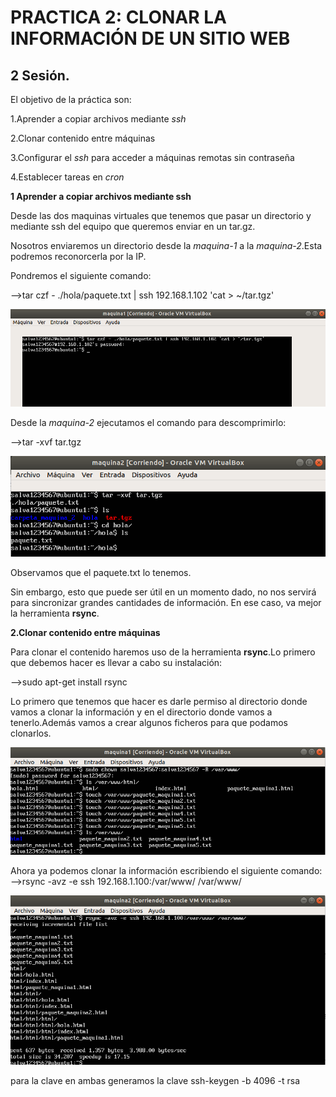 
# PRACTICA 2: CLONAR LA INFORMACIÓN DE UN SITIO WEB
## 2 Sesión.

El objetivo de la práctica son:

1.Aprender a copiar archivos mediante *ssh*

2.Clonar contenido entre máquinas

3.Configurar el *ssh* para acceder a máquinas remotas sin contraseña

4.Establecer tareas en *cron*


**1 Aprender a copiar archivos mediante ssh**

Desde las dos maquinas virtuales que tenemos que pasar un directorio y mediante ssh del equipo que queremos enviar en un tar.gz.

Nosotros enviaremos un directorio desde la *maquina-1* a la *maquina-2*.Esta podremos reconorcerla por la IP.

Pondremos el siguiente comando:

-->tar czf - ./hola/paquete.txt | ssh 192.168.1.102 'cat > ~/tar.tgz'

![img](https://github.com/salva12345678/SWAP/blob/master/practica2/foto_1.png)

Desde la *maquina-2* ejecutamos el comando para descomprimirlo:

-->tar -xvf tar.tgz

![img](https://github.com/salva12345678/SWAP/blob/master/practica2/foto_2.png)

Observamos que el paquete.txt lo tenemos.

Sin embargo, esto que puede ser útil en un momento dado, no nos servirá para sincronizar grandes cantidades de información. En ese caso, va mejor la herramienta **rsync**.

**2.Clonar contenido entre máquinas**

Para clonar el contenido haremos uso de la herramienta **rsync**.Lo primero que debemos hacer es llevar a cabo su instalación:

-->sudo apt-get install rsync

Lo primero que tenemos que hacer es darle permiso al directorio donde vamos a clonar la información y en el directorio donde vamos a tenerlo.Además vamos a crear algunos ficheros para que podamos clonarlos.

![img](https://github.com/salva12345678/SWAP/blob/master/practica2/foto_3.png)

Ahora ya podemos clonar la información escribiendo el siguiente comando:
-->rsync -avz -e ssh 192.168.1.100:/var/www/ /var/www/

![img](https://github.com/salva12345678/SWAP/blob/master/practica2/foto_4.png)

para la clave
en ambas generamos la clave
ssh-keygen -b 4096 -t rsa
